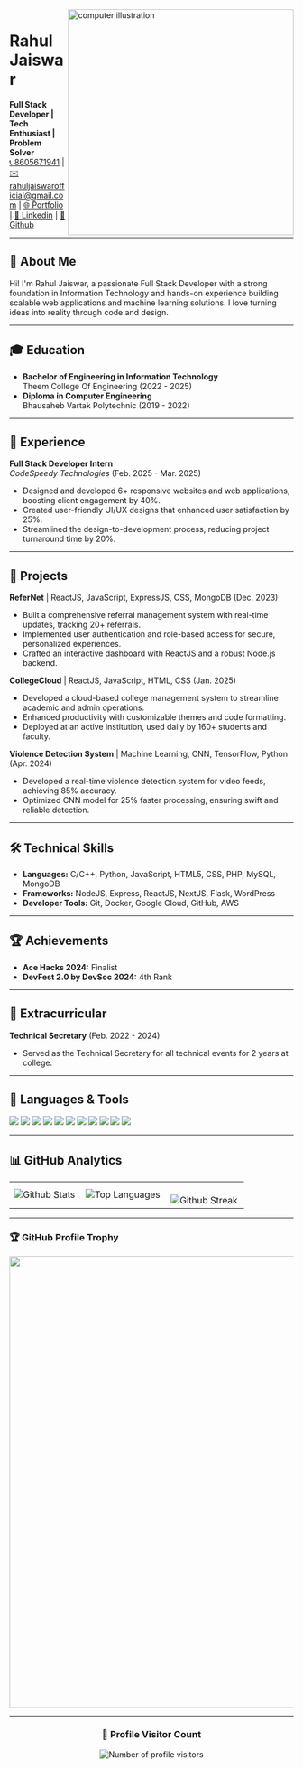 <img src="https://raw.githubusercontent.com/MicaelliMedeiros/micaellimedeiros/master/image/computer-illustration.png" alt="computer illustration" min-width="400px" max-width="400px" width="400px" align="right">

# Rahul Jaiswar

<p align="left">
  <b>Full Stack Developer | Tech Enthusiast | Problem Solver</b><br>
  <a href="tel:8605671941">📞 8605671941</a> |
  <a href="mailto:rahuljaiswarofficial@gmail.com">✉️ rahuljaiswarofficial@gmail.com</a> |
  <a href="https://your-portfolio-link.com">🌐 Portfolio</a> |
  <a href="https://linkedin.com/in/rahuljaiswarofficial">💼 Linkedin</a> |
  <a href="https://github.com/rahul-jaiswar-git">🐙 Github</a>
</p>

---

## 👋 About Me

Hi! I'm Rahul Jaiswar, a passionate Full Stack Developer with a strong foundation in Information Technology and hands-on experience building scalable web applications and machine learning solutions. I love turning ideas into reality through code and design.

---

## 🎓 Education

- **Bachelor of Engineering in Information Technology**  
  Theem College Of Engineering (2022 - 2025)
- **Diploma in Computer Engineering**  
  Bhausaheb Vartak Polytechnic (2019 - 2022)

---

## 💼 Experience

**Full Stack Developer Intern**  
_CodeSpeedy Technologies_ (Feb. 2025 - Mar. 2025)  
- Designed and developed 6+ responsive websites and web applications, boosting client engagement by 40%.
- Created user-friendly UI/UX designs that enhanced user satisfaction by 25%.
- Streamlined the design-to-development process, reducing project turnaround time by 20%.

---

## 🚀 Projects

**ReferNet** | ReactJS, JavaScript, ExpressJS, CSS, MongoDB (Dec. 2023)  
- Built a comprehensive referral management system with real-time updates, tracking 20+ referrals.
- Implemented user authentication and role-based access for secure, personalized experiences.
- Crafted an interactive dashboard with ReactJS and a robust Node.js backend.

**CollegeCloud** | ReactJS, JavaScript, HTML, CSS (Jan. 2025)  
- Developed a cloud-based college management system to streamline academic and admin operations.
- Enhanced productivity with customizable themes and code formatting.
- Deployed at an active institution, used daily by 160+ students and faculty.

**Violence Detection System** | Machine Learning, CNN, TensorFlow, Python (Apr. 2024)  
- Developed a real-time violence detection system for video feeds, achieving 85% accuracy.
- Optimized CNN model for 25% faster processing, ensuring swift and reliable detection.

---

## 🛠️ Technical Skills

- **Languages:** C/C++, Python, JavaScript, HTML5, CSS, PHP, MySQL, MongoDB
- **Frameworks:** NodeJS, Express, ReactJS, NextJS, Flask, WordPress
- **Developer Tools:** Git, Docker, Google Cloud, GitHub, AWS

---

## 🏆 Achievements

- **Ace Hacks 2024:** Finalist
- **DevFest 2.0 by DevSoc 2024:** 4th Rank

---

## 🌱 Extracurricular

**Technical Secretary** (Feb. 2022 - 2024)  
- Served as the Technical Secretary for all technical events for 2 years at college.

---

## 🦄 Languages & Tools

<p align="left">
  <img src="https://img.shields.io/badge/-C++-00599C?style=flat-square&logo=c%2B%2B&logoColor=white"/>
  <img src="https://img.shields.io/badge/-Python-3776AB?style=flat-square&logo=python&logoColor=white"/>
  <img src="https://img.shields.io/badge/-JavaScript-F7DF1E?style=flat-square&logo=javascript&logoColor=black"/>
  <img src="https://img.shields.io/badge/-React-20232A?style=flat-square&logo=react&logoColor=61DAFB"/>
  <img src="https://img.shields.io/badge/-Node.js-43853D?style=flat-square&logo=node.js&logoColor=white"/>
  <img src="https://img.shields.io/badge/-MongoDB-4EA94B?style=flat-square&logo=mongodb&logoColor=white"/>
  <img src="https://img.shields.io/badge/-Docker-2496ED?style=flat-square&logo=docker&logoColor=white"/>
  <img src="https://img.shields.io/badge/-AWS-232F3E?style=flat-square&logo=amazon-aws&logoColor=white"/>
  <img src="https://img.shields.io/badge/-Git-181717?style=flat-square&logo=git&logoColor=white"/>
  <img src="https://img.shields.io/badge/-HTML5-E34F26?style=flat-square&logo=html5&logoColor=white"/>
  <img src="https://img.shields.io/badge/-CSS3-1572B6?style=flat-square&logo=css3&logoColor=white"/>
</p>

---

## 📊 GitHub Analytics

<table>
  <tr>
    <td>
      <img align="left" src="https://github-readme-stats.vercel.app/api?username=rahul-jaiswar-git&theme=dark&hide_border=false&include_all_commits=true" alt="Github Stats"/>
    </td>
    <td>
      <img align="left" src="https://github-readme-stats.vercel.app/api/top-langs/?username=rahul-jaiswar-git&theme=dark&hide_border=false&include_all_commits=true&count_private=true&layout=compact" alt="Top Languages"/>
    </td>
    <td>
      <br />
      <img align="left" src="https://github-readme-streak-stats.herokuapp.com/?user=rahul-jaiswar-git&theme=dark&hide_border=false" alt="Github Streak"/>
    </td>
  </tr>
</table>

---

### 🏆 GitHub Profile Trophy

<p align="center">
  <a href="https://github.com/ryo-ma/github-profile-trophy" title="trophy repository">
    <img width="800" src="https://github-profile-trophy.vercel.app/?username=rahul-jaiswar-git&column=8&theme=darkhub&no-frame=true&no-bg=true"/>
  </a>
</p>

---

<div align="center">
  <h3><b>📍 Profile Visitor Count</b></h3>
</div>

<p align="center">
  <img src="https://profile-counter.glitch.me/rahul-jaiswar-git/count.svg" alt="Number of profile visitors"/>
</p> 